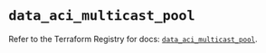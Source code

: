 # `data_aci_multicast_pool`

Refer to the Terraform Registry for docs: [`data_aci_multicast_pool`](https://registry.terraform.io/providers/ciscodevnet/aci/2.17.0/docs/data-sources/multicast_pool).
